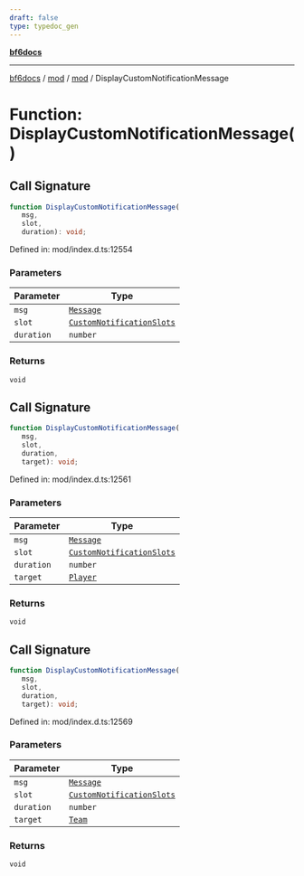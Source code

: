 ```yaml
---
draft: false
type: typedoc_gen
---
```


[**bf6docs**](../../../_index.md)

***

[bf6docs](../../../_index.md) / [mod](../../_index.md) / [mod](../_index.md) / DisplayCustomNotificationMessage

# Function: DisplayCustomNotificationMessage()

## Call Signature

```ts
function DisplayCustomNotificationMessage(
   msg, 
   slot, 
   duration): void;
```

Defined in: mod/index.d.ts:12554

### Parameters

| Parameter | Type |
| ------ | ------ |
| `msg` | [`Message`](../Message/_index.md) |
| `slot` | [`CustomNotificationSlots`](../CustomNotificationSlots/_index.md) |
| `duration` | `number` |

### Returns

`void`

## Call Signature

```ts
function DisplayCustomNotificationMessage(
   msg, 
   slot, 
   duration, 
   target): void;
```

Defined in: mod/index.d.ts:12561

### Parameters

| Parameter | Type |
| ------ | ------ |
| `msg` | [`Message`](../Message/_index.md) |
| `slot` | [`CustomNotificationSlots`](../CustomNotificationSlots/_index.md) |
| `duration` | `number` |
| `target` | [`Player`](../Player/_index.md) |

### Returns

`void`

## Call Signature

```ts
function DisplayCustomNotificationMessage(
   msg, 
   slot, 
   duration, 
   target): void;
```

Defined in: mod/index.d.ts:12569

### Parameters

| Parameter | Type |
| ------ | ------ |
| `msg` | [`Message`](../Message/_index.md) |
| `slot` | [`CustomNotificationSlots`](../CustomNotificationSlots/_index.md) |
| `duration` | `number` |
| `target` | [`Team`](../Team/_index.md) |

### Returns

`void`
